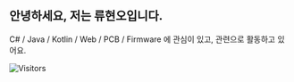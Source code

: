 ## 안녕하세요, 저는 류현오입니다.
C# / Java / Kotlin / Web / PCB / Firmware 에 관심이 있고, 관련으로 활동하고 있어요.

![Visitors](https://api.visitorbadge.io/api/visitors?path=https%3A%2F%2Fgithub.com%2Fhoryu1234%2Fhoryu1234&countColor=%23263759)
